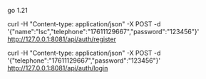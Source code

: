 go 1.21

curl -H "Content-type: application/json" -X POST -d '{"name":"lsc","telephone":"17611129667","password":"123456"}' http://127.0.0.1:8081/api/auth/register

curl -H "Content-type: application/json" -X POST -d '{"telephone":"17611129667","password":"123456"}' http://127.0.0.1:8081/api/auth/login